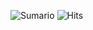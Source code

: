 ![Sumario](https://github-profile-summary-cards.vercel.app/api/cards/profile-details?username=smzto&theme=vue)
![Hits](https://hits.seeyoufarm.com/api/count/incr/badge.svg?url=https%3A%2F%2Fgithub.com%2Fsmzto1212%2Fhit-counter)
